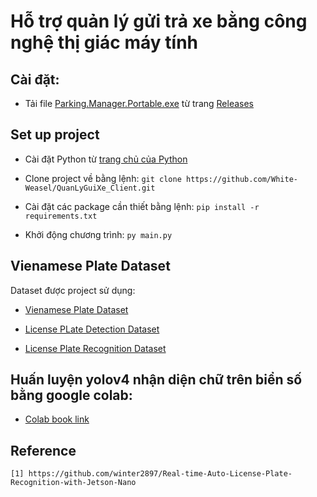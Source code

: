 # Hỗ trợ quản lý gửi trả xe bằng công nghệ thị giác máy tính

<!-- 
### Table of Contents

- [Real-time Auto License Plate Recognition with Jetson Nano](#real-time-auto-license-plate-recognition-with-jetson-nano)
    - [Table of Contents](#table-of-contents)
  - [Pipeline](#pipeline)
  - [Setting up your Jetson](./doc/jetson-setup.md)
  - [Vienamese Plate Dataset](./doc/dataset.md)
  - [License PLate Detection](./doc/plate-detect.md)
  - [License Plate Recognition](./doc/plate-ocr.md)
  - [Trained Models](#trained-models)
  - [Reference](#reference)
-->
## Cài đặt:

* Tải file [Parking.Manager.Portable.exe](https://github.com/White-Weasel/QuanLyGuiXe_Client/releases/download/v0.01-beta/Parking.Manager.Portable.exe) từ trang [Releases](https://github.com/White-Weasel/QuanLyGuiXe_Client/releases)

## Set up project

- Cài đặt Python từ [trang chủ của Python](https://www.python.org/)

- Clone project về bằng lệnh:
`git clone https://github.com/White-Weasel/QuanLyGuiXe_Client.git`

- Cài đặt các package cần thiết bằng lệnh:
`pip install -r requirements.txt`
- Khởi động chương trình: `py main.py`

## Vienamese Plate Dataset
Dataset được project sử dụng:

* [Vienamese Plate Dataset](https://github.com/winter2897/Real-time-Auto-License-Plate-Recognition-with-Jetson-Nano/blob/main/doc/dataset.md)

* [License PLate Detection Dataset](https://drive.google.com/file/d/1KLK-DWgT3VoQH4fcTxAt2eB3sm7DGWAf/view?usp=sharing "plate dataset")

* [License Plate Recognition Dataset](https://drive.google.com/file/d/1Mdtfn39Jt53u9Y81jhoM-7pdQT7B_dF6/view?usp=sharing "ocr dataset")
          
## Huấn luyện yolov4 nhận diện chữ trên biển số bằng google colab:

* [Colab book link](https://colab.research.google.com/drive/1eHyKucynn30R5argUfVgyRcBoe7V5B0B)

<!--
* [License Plate Recognition](./doc/plate-ocr.md)

## Trained Models

 **1. License PLate Detection:**

|Network         |FPS |num_class|Model| 
|----------------|----|---------|-----|
|SSD-Mobilenet-v1|40  |1        |[link](https://drive.google.com/file/d/1eBO1UzZkp4pa5b966Un1oBwccdtt5ID_/view?usp=sharing)|
|YoloV4          |None|1        |[link](https://drive.google.com/file/d/1eG0ccO0HvberUiesS380zQNTJM3eHn_m/view?usp=sharing)|
|YoloV4-tiny     |None|1        |[link](https://drive.google.com/file/d/1ZLno2-e7yXnJs0wo9tVXq7bvqT-9Jawm/view?usp=sharing)|
|Wpod            |10  |1        |[link](https://drive.google.com/file/d/1pUHHPu31QQittRnKIXRmhAe1j-diCv1N/view?usp=sharing)|

**2. License Plate Recognition:**

|Network         |FPS |num_class|Model| 
|----------------|----|---------|-----|
|SSD-Mobilenet-v1|40  |36       |[link](https://drive.google.com/file/d/1wTTWONFUXRBtSKA-Cq3snL21KXCB80PS/view?usp=sharing)|
|SVM             |None|36       |[link](https://drive.google.com/file/d/1rmQi7NwKAeunvmB8dF_SUi2JVEmRop4g/view?usp=sharing)|

-->
## Reference

```
[1] https://github.com/winter2897/Real-time-Auto-License-Plate-Recognition-with-Jetson-Nano
```
